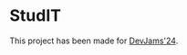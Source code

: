 # StudIT
This project has been made for [DevJams'24](https://gravitas.vit.ac.in/events/b8b4b0ed-5ad3-431d-9aaa-f253d2c8c1c8).
